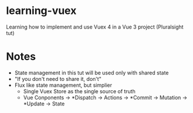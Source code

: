 # learning-vuex
Learning how to implement and use Vuex 4 in a Vue 3 project (Pluralsight tut)

# Notes
- State management in this tut will be used only with shared state
- "If you don't need to share it, don't"
- Flux like state management, but simplier
  - Single Vuex Store as the single source of truth
  - Vue Conponents -> *Dispatch -> Actions -> *Commit -> Mutation -> *Update -> State